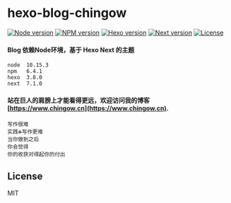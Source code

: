 # hexo-blog-chingow

  [![Node version](https://img.shields.io/badge/node-10.15.3-blue.svg)]()  [![NPM version](https://img.shields.io/badge/npm%20package-6.4.1-brightgreen.svg)]() [![Hexo version](https://img.shields.io/badge/hexo-3.8.0-blue.svg)](http://hexo.io) [![Next version](https://img.shields.io/badge/Next-7.1.0-brightgreen.svg)]() [![License](https://img.shields.io/npm/l/1.svg)]() 

#### Blog 依赖Node环境，基于 Hexo Next 的主题
``` 
node  10.15.3 
npm   6.4.1 
hexo  3.8.0
next  7.1.0 
```
#### 站在巨人的肩膀上才能看得更远，欢迎访问我的博客 [https://www.chingow.cn](https://www.chingow.cn).
```
写作很难
实践➕️写作更难
当你做到之后
你会觉得
你的收获对得起你的付出
```

## License
MIT	
